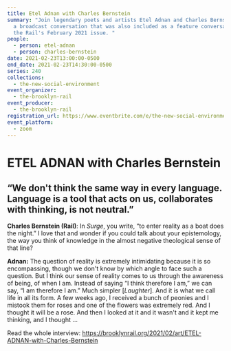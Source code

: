```yaml
---
title: Etel Adnan with Charles Bernstein
summary: "Join legendary poets and artists Etel Adnan and Charles Bernstein for
  a broadcast conversation that was also included as a feature conversation in
  the Rail's February 2021 issue. "
people:
  - person: etel-adnan
  - person: charles-bernstein
date: 2021-02-23T13:00:00-0500
end_date: 2021-02-23T14:30:00-0500
series: 240
collections:
  - the-new-social-environment
event_organizer:
  - the-brooklyn-rail
event_producer:
  - the-brooklyn-rail
registration_url: https://www.eventbrite.com/e/the-new-social-environment-240-etel-adnan-with-charles-bernstein-tickets-141858766389
event_platform:
  - zoom
---
```

# ETEL ADNAN with Charles Bernstein

## “We don't think the same way in every language. Language is a tool that acts on us, collaborates with thinking, is not neutral.”

**Charles Bernstein (Rail)**: In *Surge*, you write, “to enter reality as a boat does the night.” I love that and wonder if you could talk about your epistemology, the way you think of knowledge in the almost negative theological sense of that line? 

**Adnan:** The question of reality is extremely intimidating because it is so encompassing, though we don't know by which angle to face such a question. But I think our sense of reality comes to us through the awareness of being, of when I am. Instead of saying “I think therefore I am,” we can say, “I am therefore I am.” Much simpler [*Laughter*]. And it is what we call life in all its form. A few weeks ago, I received a bunch of peonies and I mistook them for roses and one of the flowers was extremely red. And I thought it will be a rose. And then I looked at it and it wasn't and it kept me thinking, and I thought … 

Read the whole interview: <https://brooklynrail.org/2021/02/art/ETEL-ADNAN-with-Charles-Bernstein>